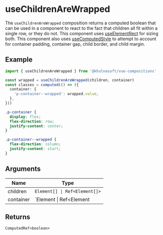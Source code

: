 # useChildrenAreWrapped
The `useChildrenAreWrapped` composition returns a computed boolean that can be used in a component to react to the fact that children all fit within a single row, or they do not. This component uses [useElementRect](https://github.com/khulnasoft-lab/vue-compositions/tree/main/src/useElementRect) for sizing both. This component also uses [useComputedStyle](https://github.com/khulnasoft-lab/vue-compositions/tree/main/src/useComputedStyle) to attempt to account for container padding, container gap, child border, and child margin.

## Example
```typescript
import { useChildrenAreWrapped } from '@khulnasoft/vue-compositions'

const wrapped = useChildrenAreWrapped(children, container)
const classes = computed(() => ({
  container: {
    'p-container--wrapped': wrapped.value,
  },
}))
```

```css
.p-container {
  display: flex;
  flex-direction: row;
  justify-content: center;
}

.p-container--wrapped {
  flex-direction: column;
  justify-content: start;
}
```

## Arguments
| Name     | Type                              |
|----------|-----------------------------------|
| children | `Element[] \| Ref<Element[]>` |
| container | `Element \| Ref<Element | undefined>` |

## Returns
`ComputedRef<boolean>`